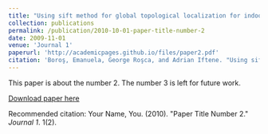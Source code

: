 ```yaml
---
title: "Using sift method for global topological localization for indoor environments"
collection: publications
permalink: /publication/2010-10-01-paper-title-number-2
date: 2009-11-01
venue: 'Journal 1'
paperurl: 'http://academicpages.github.io/files/paper2.pdf'
citation: 'Boroş, Emanuela, George Roşca, and Adrian Iftene. "Using sift method for global topological localization for indoor environments." Workshop of the Cross-Language Evaluation Forum for European Languages. Springer, Berlin, Heidelberg, 2009.'
---
```


This paper is about the number 2. The number 3 is left for future work.

[Download paper here](http://academicpages.github.io/files/paper2.pdf)

Recommended citation: Your Name, You. (2010). "Paper Title Number 2." <i>Journal 1</i>. 1(2).